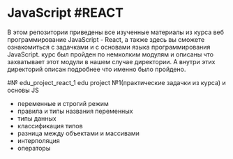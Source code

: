 # JavaScript #REACT

В этом репозитории приведены все изученные материалы из курса веб программирование JavaScript - React, а также
здесь вы сможете ознакомиться с задачками  и с основами языка программирования JavaScript. 
курс был пройден по немколким модулям и описаны что захватывает этот модули в нашем случае директории. 
А внутри этих директорий описан подробнее что именно было пройдено. 

#№ edu_project_react_1 edu project №1(практические задачки из курса) и основы JS

- переменные и строгий режим
- правила и типы названия переменных
- типы данных
- классификация типов
- разница между объектами и массивами
- интерполяция
- операторы
